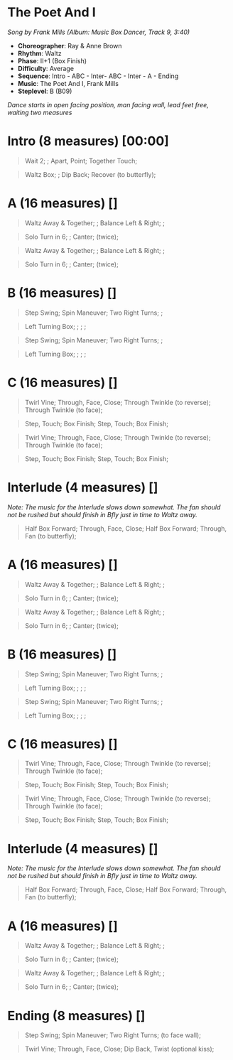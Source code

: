 # The Poet And I
*Song by Frank Mills (Album: Music Box Dancer, Track 9, 3:40)*

* **Choreographer**: Ray & Anne Brown
* **Rhythm**: Waltz
* **Phase**: II+1 (Box Finish)
* **Difficulty**: Average
* **Sequence**: Intro - ABC - Inter- ABC - Inter - A - Ending
* **Music**: The Poet And I, Frank Mills
* **Steplevel**: B (B09)


*Dance starts in open facing position, man facing wall, lead feet free, waiting two measures*

# Intro (8 measures) [00:00]

> Wait 2; ; Apart, Point; Together Touch;

> Waltz Box; ; Dip Back; Recover (to butterfly);

# A (16 measures) []

> Waltz Away & Together; ; Balance Left & Right; ;

> Solo Turn in 6; ; Canter; (twice);

> Waltz Away & Together; ; Balance Left & Right; ;

> Solo Turn in 6; ; Canter; (twice);

# B (16 measures) []

> Step Swing; Spin Maneuver; Two Right Turns; ;

> Left Turning Box; ; ; ;

> Step Swing; Spin Maneuver; Two Right Turns; ;


> Left Turning Box; ; ; ;


# C (16 measures) []

> Twirl Vine; Through, Face, Close; Through Twinkle (to reverse); Through Twinkle (to face);

> Step, Touch; Box Finish; Step, Touch; Box Finish;

> Twirl Vine; Through, Face, Close; Through Twinkle (to reverse); Through Twinkle (to face);

> Step, Touch; Box Finish; Step, Touch; Box Finish;

# Interlude (4 measures) []

*Note: The music for the Interlude slows down somewhat. The fan should not be rushed but should finish in Bfly just in time to Waltz away.*


> Half Box Forward; Through, Face, Close; Half Box Forward; Through, Fan (to butterfly);


# A (16 measures) []

> Waltz Away & Together; ; Balance Left & Right; ;

> Solo Turn in 6; ; Canter; (twice);

> Waltz Away & Together; ; Balance Left & Right; ;

> Solo Turn in 6; ; Canter; (twice);

# B (16 measures) []

> Step Swing; Spin Maneuver; Two Right Turns; ;

> Left Turning Box; ; ; ;

> Step Swing; Spin Maneuver; Two Right Turns; ;


> Left Turning Box; ; ; ;


# C (16 measures) []

> Twirl Vine; Through, Face, Close; Through Twinkle (to reverse); Through Twinkle (to face);

> Step, Touch; Box Finish; Step, Touch; Box Finish;

> Twirl Vine; Through, Face, Close; Through Twinkle (to reverse); Through Twinkle (to face);

> Step, Touch; Box Finish; Step, Touch; Box Finish;

# Interlude (4 measures) []

*Note: The music for the Interlude slows down somewhat. The fan should not be rushed but should finish in Bfly just in time to Waltz away.*

> Half Box Forward; Through, Face, Close; Half Box Forward; Through, Fan (to butterfly);


# A (16 measures) []

> Waltz Away & Together; ; Balance Left & Right; ;

> Solo Turn in 6; ; Canter; (twice);

> Waltz Away & Together; ; Balance Left & Right; ;

> Solo Turn in 6; ; Canter; (twice);

# Ending (8 measures) []

> Step Swing; Spin Maneuver; Two Right Turns; (to face wall);

> Twirl Vine; Through, Face, Close; Dip Back, Twist (optional kiss);
